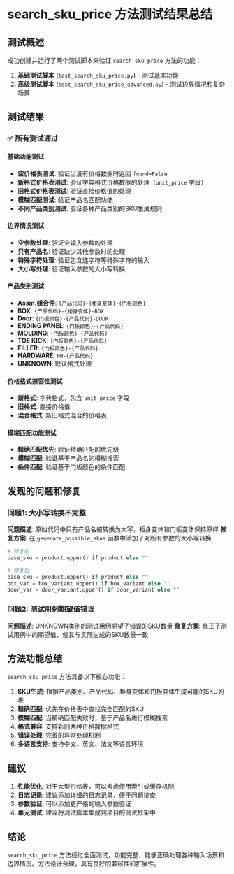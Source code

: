 # search_sku_price 方法测试结果总结

## 测试概述
成功创建并运行了两个测试脚本来验证 `search_sku_price` 方法的功能：

1. **基础测试脚本** (`test_search_sku_price.py`) - 测试基本功能
2. **高级测试脚本** (`test_search_sku_price_advanced.py`) - 测试边界情况和复杂场景

## 测试结果

### ✅ 所有测试通过

#### 基础功能测试
- **空价格表测试**: 验证当没有价格数据时返回 `found=False`
- **新格式价格表测试**: 验证字典格式价格数据的处理（`unit_price` 字段）
- **旧格式价格表测试**: 验证直接价格值的处理
- **模糊匹配测试**: 验证产品名匹配功能
- **不同产品类别测试**: 验证各种产品类别的SKU生成规则

#### 边界情况测试
- **空参数处理**: 验证空输入参数的处理
- **只有产品名**: 验证缺少其他参数时的处理
- **特殊字符处理**: 验证包含连字符等特殊字符的输入
- **大小写处理**: 验证输入参数的大小写转换

#### 产品类别测试
- **Assm.组合件**: `{产品代码}-{柜身变体}-{门板颜色}`
- **BOX**: `{产品代码}-{柜身变体}-BOX`
- **Door**: `{门板颜色}-{产品代码}-DOOR`
- **ENDING PANEL**: `{门板颜色}-{产品代码}`
- **MOLDING**: `{门板颜色}-{产品代码}`
- **TOE KICK**: `{门板颜色}-{产品代码}`
- **FILLER**: `{门板颜色}-{产品代码}`
- **HARDWARE**: `HW-{产品代码}`
- **UNKNOWN**: 默认格式处理

#### 价格格式兼容性测试
- **新格式**: 字典格式，包含 `unit_price` 字段
- **旧格式**: 直接价格值
- **混合格式**: 新旧格式混合的价格表

#### 模糊匹配功能测试
- **精确匹配优先**: 验证精确匹配的优先级
- **模糊匹配**: 验证基于产品名的模糊搜索
- **条件匹配**: 验证基于门板颜色的条件匹配

## 发现的问题和修复

### 问题1: 大小写转换不完整
**问题描述**: 原始代码中只有产品名被转换为大写，柜身变体和门板变体保持原样
**修复方案**: 在 `generate_possible_skus` 函数中添加了对所有参数的大小写转换

```python
# 修复前
base_sku = product.upper() if product else ""

# 修复后
base_sku = product.upper() if product else ""
box_var = box_variant.upper() if box_variant else ""
door_var = door_variant.upper() if door_variant else ""
```

### 问题2: 测试用例期望值错误
**问题描述**: UNKNOWN类别的测试用例期望了错误的SKU数量
**修复方案**: 修正了测试用例中的期望值，使其与实际生成的SKU数量一致

## 方法功能总结

`search_sku_price` 方法具备以下核心功能：

1. **SKU生成**: 根据产品类别、产品代码、柜身变体和门板变体生成可能的SKU列表
2. **精确匹配**: 优先在价格表中查找完全匹配的SKU
3. **模糊匹配**: 当精确匹配失败时，基于产品名进行模糊搜索
4. **格式兼容**: 支持新旧两种价格数据格式
5. **错误处理**: 完善的异常处理机制
6. **多语言支持**: 支持中文、英文、法文等语言环境

## 建议

1. **性能优化**: 对于大型价格表，可以考虑使用索引或缓存机制
2. **日志记录**: 建议添加详细的日志记录，便于问题排查
3. **参数验证**: 可以添加更严格的输入参数验证
4. **单元测试**: 建议将测试脚本集成到项目的测试框架中

## 结论

`search_sku_price` 方法经过全面测试，功能完整，能够正确处理各种输入场景和边界情况。方法设计合理，具有良好的兼容性和扩展性。

